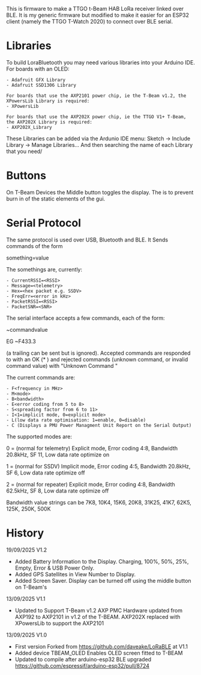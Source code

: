This is firmware to make a TTGO t-Beam HAB LoRa receiver linked over BLE.  It is my generic firmware but modified to make it easier for an ESP32 client (namely the TTGO T-Watch 2020) to connect over BLE serial.


Libraries
=========

To build LoraBluetooth you may need various libraries into your Arduino IDE.  For boards with an OLED:

	- Adafruit GFX Library
	- Adafruit SSD1306 Library
	
	For boards that use the AXP2101 power chip, ie the T-Beam v1.2, the XPowersLib Library is required:
	- XPowersLib
	
	For boards that use the AXP202X power chip, ie the TTGO V1+ T-Beam, the AXP202X Library is required:
	- AXP202X_Library

These Libraries can be added via the Ardunio IDE menu: Sketch -> Include Library -> Manage Libraries…
And then searching the name of each Library that you need/

Buttons
=======
On T-Beam Devices the Middle button toggles the display. The is to prevent burn in of the static elements of the gui.


Serial Protocol
===============

The same protocol is used over USB, Bluetooth and BLE.  It Sends commands of the form

something=value<CR><LF>

The somethings are, currently:

	- CurrentRSSI=<RSSI>
	- Message=<telemetry>
	- Hex=<hex packet e.g. SSDV>
	- FreqErr=<error in kHz>
	- PacketRSSI=<RSSI>
	- PacketSNR=<SNR>

The serial interface accepts a few commands, each of the form:

~commandvalue<CR>

EG ~F433.3

(a trailing <LF> can be sent but is ignored).  Accepted commands are responded to with an OK (* <CR> <LF>) and rejected commands (unknown command, or invalid command value) with "Unknown Command <CR> <LF>"

The current commands are:

	- F<frequency in MHz>
	- M<mode>
	- B<bandwidth>
	- E<error coding from 5 to 8>
	- S<spreading factor from 6 to 11>
	- I<1=implicit mode, 0=explicit mode>
	- L(low data rate optimisation: 1=enable, 0=disable)
	- C (Displays a PMU Power Managment Unit Report on the Serial Output)

The supported modes are:

0 = (normal for telemetry)  Explicit mode, Error coding 4:8, Bandwidth 20.8kHz, SF 11, Low data rate optimize on

1 = (normal for SSDV)       Implicit mode, Error coding 4:5, Bandwidth 20.8kHz,  SF 6, Low data rate optimize off

2 = (normal for repeater)   Explicit mode, Error coding 4:8, Bandwidth 62.5kHz,  SF 8, Low data rate optimize off	

Bandwidth value strings can be 7K8, 10K4, 15K6, 20K8, 31K25, 41K7, 62K5, 125K, 250K, 500K

History
=======

19/09/2025 V1.2
- Added Battery Information to the Display. Charging, 100%, 50%, 25%, Empty, Error & USB Power Only.
- Added GPS Satellites in View Number to Display.
- Added Screen Saver. Display can be turned off using the middle button on T-Beam's

13/09/2025	V1.1
- Updated to Support T-Beam v1.2
	AXP PMC Hardware updated from AXP192 to AXP2101 in v1.2 of the T-BEAM.
	AXP202X replaced with XPowersLib to support the AXP2101
					
13/09/2025	V1.0
- First version Forked from https://github.com/daveake/LoRaBLE at V1.1
- Added device TBEAM_OLED
	Enables OLED screen fitted to T-BEAM
- Updated to compile after arduino-esp32 BLE upgraded
	https://github.com/espressif/arduino-esp32/pull/8724
